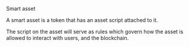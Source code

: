 Smart asset

A smart asset is a token that has an asset script attached to it.

The script on the asset will serve as rules which govern how the asset is allowed to interact with users, and the blockchain.
